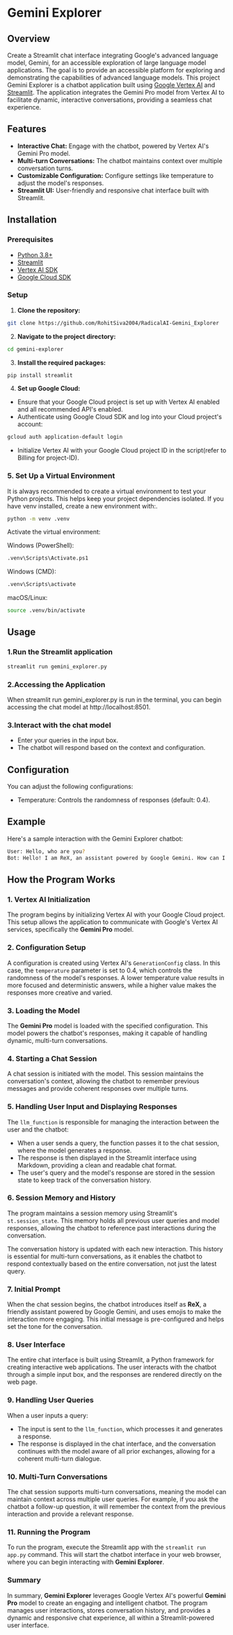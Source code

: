 # Gemini Explorer
## Overview
Create a Streamlit chat interface integrating Google's advanced language model, Gemini, for an accessible exploration of large language model applications. The goal is to provide an accessible platform for exploring and demonstrating the capabilities of advanced language models. This project Gemini Explorer is a chatbot application built using [Google Vertex AI](https://cloud.google.com/vertex-ai) and [Streamlit](https://streamlit.io/). The application integrates the Gemini Pro model from Vertex AI to facilitate dynamic, interactive conversations, providing a seamless chat experience.

## Features
- **Interactive Chat:** Engage with the chatbot, powered by Vertex AI's Gemini Pro model.
- **Multi-turn Conversations:** The chatbot maintains context over multiple conversation turns.
- **Customizable Configuration:** Configure settings like temperature to adjust the model's responses.
- **Streamlit UI:** User-friendly and responsive chat interface built with Streamlit.

## Installation

### Prerequisites
- [Python 3.8+](https://www.python.org/downloads/)
- [Streamlit](https://docs.streamlit.io/)
- [Vertex AI SDK](https://cloud.google.com/vertex-ai?hl=en&authuser=1)
- [Google Cloud SDK](https://cloud.google.com/sdk?hl=en)

### Setup
1. **Clone the repository:**
```bash
git clone https://github.com/RohitSiva2004/RadicalAI-Gemini_Explorer
```
2. **Navigate to the project directory:**
```bash
cd gemini-explorer
```

3. **Install the required packages:**
```bash
pip install streamlit
```

4. **Set up Google Cloud:**
- Ensure that your Google Cloud project is set up with Vertex AI enabled and all recommended API's enabled.
- Authenticate using Google Cloud SDK and log into your Cloud project's account:
```bash
gcloud auth application-default login
```
- Initialize Vertex AI with your Google Cloud project ID in the script(refer to Billing for project-ID).

### **5. Set Up a Virtual Environment**
It is always recommended to create a virtual environment to test your Python projects. This helps keep your project dependencies isolated. If you have venv installed, create a new environment with:.
```bash
python -m venv .venv
```

Activate the virtual environment:

Windows (PowerShell):
```bash
.venv\Scripts\Activate.ps1
```

Windows (CMD):
```bash
.venv\Scripts\activate
```

macOS/Linux:
```bash
source .venv/bin/activate
```

## Usage

### **1.Run the Streamlit application**
```bash
streamlit run gemini_explorer.py
```
### **2.Accessing the Application**
When streamlit run gemini_explorer.py is run in the terminal, you can begin accessing the chat model at http://localhost:8501.

### **3.Interact with the chat model**
- Enter your queries in the input box.
- The chatbot will respond based on the context and configuration.

## Configuration
You can adjust the following configurations:
- Temperature: Controls the randomness of responses (default: 0.4).

## Example
Here's a sample interaction with the Gemini Explorer chatbot:

```bash
User: Hello, who are you?
Bot: Hello! I am ReX, an assistant powered by Google Gemini. How can I assist you today? 😊
```
## How the Program Works

### 1. Vertex AI Initialization
The program begins by initializing Vertex AI with your Google Cloud project. This setup allows the application to communicate with Google's Vertex AI services, specifically the **Gemini Pro** model.

### 2. Configuration Setup
A configuration is created using Vertex AI's `GenerationConfig` class. In this case, the `temperature` parameter is set to 0.4, which controls the randomness of the model's responses. A lower temperature value results in more focused and deterministic answers, while a higher value makes the responses more creative and varied.

### 3. Loading the Model
The **Gemini Pro** model is loaded with the specified configuration. This model powers the chatbot's responses, making it capable of handling dynamic, multi-turn conversations.

### 4. Starting a Chat Session
A chat session is initiated with the model. This session maintains the conversation's context, allowing the chatbot to remember previous messages and provide coherent responses over multiple turns.

### 5. Handling User Input and Displaying Responses
The `llm_function` is responsible for managing the interaction between the user and the chatbot:
- When a user sends a query, the function passes it to the chat session, where the model generates a response.
- The response is then displayed in the Streamlit interface using Markdown, providing a clean and readable chat format.
- The user's query and the model's response are stored in the session state to keep track of the conversation history.

### 6. Session Memory and History
The program maintains a session memory using Streamlit's `st.session_state`. This memory holds all previous user queries and model responses, allowing the chatbot to reference past interactions during the conversation.

The conversation history is updated with each new interaction. This history is essential for multi-turn conversations, as it enables the chatbot to respond contextually based on the entire conversation, not just the latest query.

### 7. Initial Prompt
When the chat session begins, the chatbot introduces itself as **ReX**, a friendly assistant powered by Google Gemini, and uses emojis to make the interaction more engaging. This initial message is pre-configured and helps set the tone for the conversation.

### 8. User Interface
The entire chat interface is built using Streamlit, a Python framework for creating interactive web applications. The user interacts with the chatbot through a simple input box, and the responses are rendered directly on the web page.

### 9. Handling User Queries
When a user inputs a query:
- The input is sent to the `llm_function`, which processes it and generates a response.
- The response is displayed in the chat interface, and the conversation continues with the model aware of all prior exchanges, allowing for a coherent multi-turn dialogue.

### 10. Multi-Turn Conversations
The chat session supports multi-turn conversations, meaning the model can maintain context across multiple user queries. For example, if you ask the chatbot a follow-up question, it will remember the context from the previous interaction and provide a relevant response.

### 11. Running the Program
To run the program, execute the Streamlit app with the `streamlit run app.py` command. This will start the chatbot interface in your web browser, where you can begin interacting with **Gemini Explorer**.

### Summary
In summary, **Gemini Explorer** leverages Google Vertex AI's powerful **Gemini Pro** model to create an engaging and intelligent chatbot. The program manages user interactions, stores conversation history, and provides a dynamic and responsive chat experience, all within a Streamlit-powered user interface.


